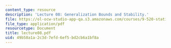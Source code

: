 ```yaml
---
content_type: resource
description: 'Lecture 08: Generalization Bounds and Stability.'
file: https://ol-ocw-studio-app-qa.s3.amazonaws.com/courses/9-520-statistical-learning-theory-and-applications-spring-2003/49b58a1a2c3d7efd6ef5bd2cb6a1bf8a_lecture08.pdf
file_type: application/pdf
resourcetype: Document
title: lecture08.pdf
uid: 49b58a1a-2c3d-7efd-6ef5-bd2cb6a1bf8a
---
```

